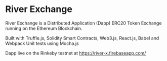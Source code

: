 # River Exchange

River Exchange is a Distributed Application (Dapp) ERC20 Token Exchange running on the Ethereum Blockchain.

Built with Truffle.js, Solidity Smart Contracts, Web3.js, React.js, Babel and Webpack
Unit tests using Mocha.js

Dapp live on the Rinkeby testnet at https://river-x.firebaseapp.com/ 